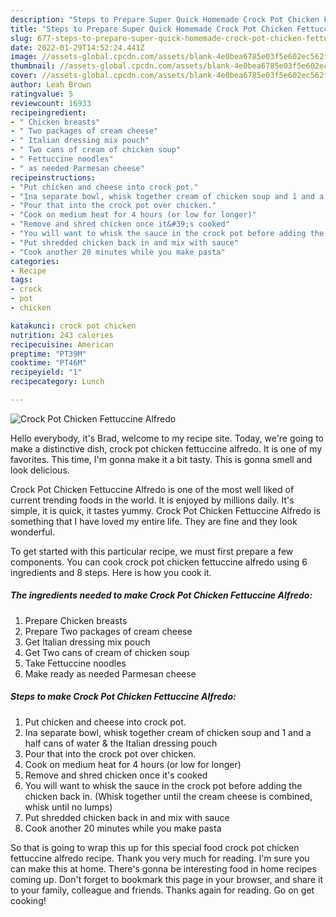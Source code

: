 ```yaml
---
description: "Steps to Prepare Super Quick Homemade Crock Pot Chicken Fettuccine Alfredo"
title: "Steps to Prepare Super Quick Homemade Crock Pot Chicken Fettuccine Alfredo"
slug: 677-steps-to-prepare-super-quick-homemade-crock-pot-chicken-fettuccine-alfredo
date: 2022-01-29T14:52:24.441Z
image: //assets-global.cpcdn.com/assets/blank-4e0bea6785e03f5e602ec562f230caae08da540cada707380b4fe1bbebba43da.png
thumbnail: //assets-global.cpcdn.com/assets/blank-4e0bea6785e03f5e602ec562f230caae08da540cada707380b4fe1bbebba43da.png
cover: //assets-global.cpcdn.com/assets/blank-4e0bea6785e03f5e602ec562f230caae08da540cada707380b4fe1bbebba43da.png
author: Leah Brown
ratingvalue: 5
reviewcount: 16933
recipeingredient:
- " Chicken breasts"
- " Two packages of cream cheese"
- " Italian dressing mix pouch"
- " Two cans of cream of chicken soup"
- " Fettuccine noodles"
- " as needed Parmesan cheese"
recipeinstructions:
- "Put chicken and cheese into crock pot."
- "Ina separate bowl, whisk together cream of chicken soup and 1 and a half cans of water &amp; the Italian dressing pouch"
- "Pour that into the crock pot over chicken."
- "Cook on medium heat for 4 hours (or low for longer)"
- "Remove and shred chicken once it&#39;s cooked"
- "You will want to whisk the sauce in the crock pot before adding the chicken back in. (Whisk together until the cream cheese is combined, whisk until no lumps)"
- "Put shredded chicken back in and mix with sauce"
- "Cook another 20 minutes while you make pasta"
categories:
- Recipe
tags:
- crock
- pot
- chicken

katakunci: crock pot chicken 
nutrition: 243 calories
recipecuisine: American
preptime: "PT39M"
cooktime: "PT46M"
recipeyield: "1"
recipecategory: Lunch

---
```



![Crock Pot Chicken Fettuccine Alfredo](//assets-global.cpcdn.com/assets/blank-4e0bea6785e03f5e602ec562f230caae08da540cada707380b4fe1bbebba43da.png)

Hello everybody, it's Brad, welcome to my recipe site. Today, we're going to make a distinctive dish, crock pot chicken fettuccine alfredo. It is one of my favorites. This time, I'm gonna make it a bit tasty. This is gonna smell and look delicious.

Crock Pot Chicken Fettuccine Alfredo is one of the most well liked of current trending foods in the world. It is enjoyed by millions daily. It's simple, it is quick, it tastes yummy. Crock Pot Chicken Fettuccine Alfredo is something that I have loved my entire life. They are fine and they look wonderful.




To get started with this particular recipe, we must first prepare a few components. You can cook crock pot chicken fettuccine alfredo using 6 ingredients and 8 steps. Here is how you cook it.

<!--inarticleads1-->

##### The ingredients needed to make Crock Pot Chicken Fettuccine Alfredo:

1. Prepare  Chicken breasts
1. Prepare  Two packages of cream cheese
1. Get  Italian dressing mix pouch
1. Get  Two cans of cream of chicken soup
1. Take  Fettuccine noodles
1. Make ready  as needed Parmesan cheese




<!--inarticleads2-->

##### Steps to make Crock Pot Chicken Fettuccine Alfredo:

1. Put chicken and cheese into crock pot.
1. Ina separate bowl, whisk together cream of chicken soup and 1 and a half cans of water &amp; the Italian dressing pouch
1. Pour that into the crock pot over chicken.
1. Cook on medium heat for 4 hours (or low for longer)
1. Remove and shred chicken once it&#39;s cooked
1. You will want to whisk the sauce in the crock pot before adding the chicken back in. (Whisk together until the cream cheese is combined, whisk until no lumps)
1. Put shredded chicken back in and mix with sauce
1. Cook another 20 minutes while you make pasta




So that is going to wrap this up for this special food crock pot chicken fettuccine alfredo recipe. Thank you very much for reading. I'm sure you can make this at home. There's gonna be interesting food in home recipes coming up. Don't forget to bookmark this page in your browser, and share it to your family, colleague and friends. Thanks again for reading. Go on get cooking!
